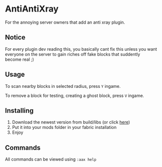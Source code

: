 # AntiAntiXray
For the annoying server owners that add an anti xray plugin.

## Notice
For every plugin dev reading this, you basically cant fix this unless you want everyone on the server to gain riches off fake blocks that suddently become real ;)

## Usage
To scan nearby blocks in selected radius, press `Y` ingame.

To remove a block for testing, creating a ghost block, press `V` ingame.

## Installing
1. Download the newest version from build/libs (or click [here](https://github.com/AriliusClient/AntiAntiXray/raw/master/build/libs/AntiAntiXray-1.7.jar))
2. Put it into your mods folder in your fabric installation
3. Enjoy

## Commands
All commands can be viewed using `:aax help`
